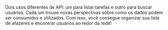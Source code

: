 Dois usos diferentes de API: um para listar tarefas e outro para buscar usuários. Cada um trouxe novas perspectivas sobre como os dados podem ser consumidos e utilizados.
Com isso, você consegue organizar sua lista de afazeres e encontrar usuários ao redor da rede!
